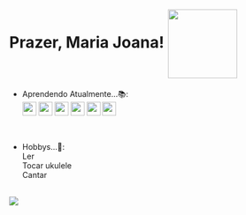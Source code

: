 ### <h1>Prazer, Maria Joana! <img src="https://i.pinimg.com/564x/58/0a/0e/580a0ec4bc8c625671a7c97c285e2014.jpg" width="125" height="auto" align="center" /></h2> 

- Aprendendo Atualmente...📚:<br>
<img src="https://cdn.jsdelivr.net/gh/devicons/devicon/icons/python/python-plain.svg" width="25cm" height="25cm" /> <img src="https://cdn.jsdelivr.net/gh/devicons/devicon/icons/html5/html5-plain.svg" width="25cm" height="25cm"/> <img src="https://cdn.jsdelivr.net/gh/devicons/devicon/icons/arduino/arduino-original.svg" width="25cm" height="25cm"/> <img src="https://cdn.jsdelivr.net/gh/devicons/devicon/icons/cplusplus/cplusplus-plain.svg" width="25cm" height="25cm"/> <img src="https://cdn.jsdelivr.net/gh/devicons/devicon/icons/csharp/csharp-plain.svg" width="25cm" height="25cm"/> <img src="https://cdn.jsdelivr.net/gh/devicons/devicon/icons/mysql/mysql-original.svg" width="25cm" height="25cm"/>
<br>

- Hobbys...💜:<br>
  Ler <br>
  Tocar ukulele<br>
  Cantar<br>
  


<br>          
<div>
<a href="https://instagram.com/apolx_" target="_blank"><img loading="lazy" src="https://img.shields.io/badge/-Instagram-%23E4405F?style=for-the-badge&logo=instagram&logoColor=white" target="_blank"></a>
</div>
                
                  
          
<!--
**MaJoApol/MajoApol** is a ✨ _special_ ✨ repository because its `README.md` (this file) appears on your GitHub profile.

Here are some ideas to get you started:

- 🔭 I’m currently working on ...
- 🌱 I’m currently learning Python, HTML e C++.
- 👯 I’m looking to collaborate on ...
- 🤔 I’m looking for help with ...
- 💬 Ask me about ...
- 📫 How to reach me: ...
- 😄 Pronouns: ...
- ⚡ Fun fact: ...
-->

